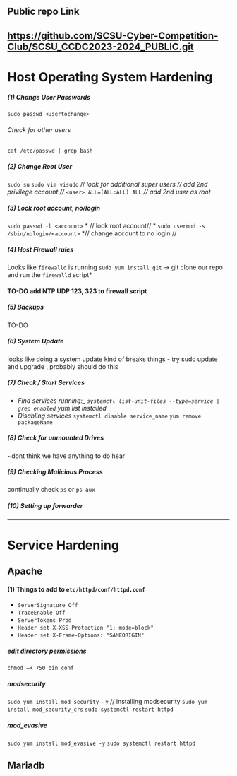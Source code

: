 ## Public repo Link
https://github.com/SCSU-Cyber-Competition-Club/SCSU_CCDC2023-2024_PUBLIC.git
------
# Host Operating System Hardening

##### (1) Change User Passwords
`sudo passwd <usertochange>`
###### Check for other users
`cat /etc/passwd | grep bash`
##### (2) Change Root User
`sudo su`
`sudo vim visudo` // *look for additional super users // add 2nd privilege account //*
`<user> ALL=(ALL:ALL) ALL` *// add 2nd user as root*
##### (3) Lock root account, no/login
`sudo passwd -l <account>` * // lock root account// *
`sudo usermod -s /sbin/nologin/<account>` *// change account to no login //
##### (4) Host Firewall rules
Looks like `firewalld` is running
`sudo yum install git` -> git clone our repo and run the `firewalld` script*
#### TO-DO add NTP UDP 123, 323 to firewall script

##### (5) Backups
TO-DO
##### (6) System Update
looks like doing a system update kind of breaks things
	- try sudo update and upgrade , probably should do this 
##### (7) Check / Start Services
- *Find services running:_ `systemctl list-unit-files --type=service | grep enabled` yum list installed*
- _Disabling services_ `systemctl disable service_name` `yum remove packageName`
##### (8) Check for unmounted Drives
~dont think we have anything to do hear`
##### (9) Checking Malicious Process
continually check `ps` or `ps aux` 
##### (10) Setting up forwarder


------
# Service Hardening 

## Apache

#### (1) Things to add to `etc/httpd/conf/httpd.conf`
- `ServerSignature Off`
- `TraceEnable Off`
- `ServerTokens Prod`
- `Header set X-XSS-Protection "1; mode=block"`
- `Header set X-Frame-Options: "SAMEORIGIN"`

##### edit directory permissions
`chmod –R 750 bin conf`
##### modsecurity
`sudo yum install mod_security -y` // installing modsecurity
`sudo yum install mod_security_crs`
`sudo systemctl restart httpd`
##### mod_evasive
`sudo yum install mod_evasive -y`
`sudo systemctl restart httpd`

## Mariadb

